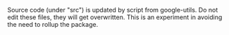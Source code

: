 Source code (under "src") is updated by script from google-utils. Do
not edit these files, they will get overwritten. This is an experiment in avoiding the need to rollup the
package. 